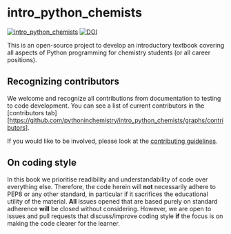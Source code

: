 # intro_python_chemists

[![intro_python_chemists](https://circleci.com/gh/pythoninchemistry/intro_python_chemists.svg?style=svg)](https://circleci.com/gh/pythoninchemistry/intro_python_chemists)
[![DOI](https://zenodo.org/badge/248480226.svg)](https://zenodo.org/badge/latestdoi/248480226)

This is an open-source project to develop an introductory textbook covering all aspects of Python programming for chemistry students (or all career positions).

## Recognizing contributors

We welcome and recognize all contributions from documentation to testing to code development.
You can see a list of current contributors in the [contributors tab][https://github.com/pythoninchemistry/intro_python_chemists/graphs/contributors].

If you would like to be involved, please look at the [contributing guidelines](https://github.com/pythoninchemistry/intro_python_chemists/blob/master/content/contributing.md).

## On coding style

In this book we prioritise readibility and understandability of code over everything else. 
Therefore, the code herein will **not** necessarily adhere to PEP8 or any other standard, in particular if it sacrifices the educational utility of the material. 
**All** issues opened that are based purely on standard adherence **will** be closed without considering.
However, we are open to issues and pull requests that discuss/improve coding style **if** the focus is on making the code clearer for the learner. 